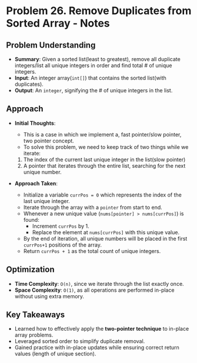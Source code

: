 # Problem 26. Remove Duplicates from Sorted Array - Notes
## Problem Understanding
 - **Summary**: Given a sorted list(least to greatest), remove all duplicate integers/list all unique integers in order and find total # of unique integers.
 - **Input**: An integer array(`int[]`) that contains the sorted list(with duplicates).
 - **Output**: An `integer`, signifying the # of unique integers in the list.

## Approach
 - **Initial Thoughts**:
     * This is a case in which we implement a, fast pointer/slow pointer,  two pointer concept. 
     * To solve this problem, we need to keep track of two things while we iterate:
    1. The index of the current last unique integer in the list(slow pointer)
    2. A pointer that iterates through the entire list, searching for the next unique number.

 - **Approach Taken**:
     * Initialize a variable `currPos = 0` which represents the index of the last unique integer.
     * Iterate through the array with a `pointer` from start to end.
     * Whenever a new unique value (`nums[pointer] > nums[currPos]`) is found:
       - Increment `currPos` by 1.
       - Replace the element at `nums[currPos]` with this unique value.
     * By the end of iteration, all unique numbers will be placed in the first `currPos+1` positions of the array.
     * Return `currPos + 1` as the total count of unique integers.

<!-- ## Challenges
 - **Obstacles Faced**:
 - **Edge Cases**: -->

## Optimization
 - **Time Complexity**: `O(n)`, since we iterate through the list exactly once.
 - **Space Complexity**: `O(1)`, as all operations are performed in-place without using extra memory.

<!-- ## Alternative Solutions
- None that come to mind. -->

## Key Takeaways
 - Learned how to effectively apply the **two-pointer technique** to in-place array problems.
 - Leveraged sorted order to simplify duplicate removal.
 - Gained practice with in-place updates while ensuring correct return values (length of unique section).

<!-- ## Additional Resources
- N/A -->